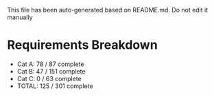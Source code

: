 This file has been auto-generated based on README.md. Do not edit it manually

# Requirements Breakdown

- Cat A:  78 / 87 complete
- Cat B:  47 / 151 complete
- Cat C:  0 / 63 complete
- TOTAL:  125 / 301 complete
